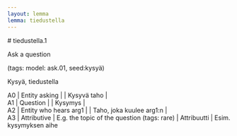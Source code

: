 ```yaml
---
layout: lemma
lemma: tiedustella
---
```


<div class="sense">
# <span class="sensename">tiedustella.1</span>

<span class="description">Ask a question</span>

(tags: model: ask.01, seed:kysyä)

<span class="description">Kysyä, tiedustella</span>

A0 | Entity asking |   | Kysyvä taho |  
A1 | Question |   | Kysymys |  
A2 | Entity who hears arg1 |   | Taho, joka kuulee arg1:n |  
A3 | Attributive | E.g. the topic of the question (tags: rare) | Attribuutti | Esim. kysymyksen aihe

</div>

